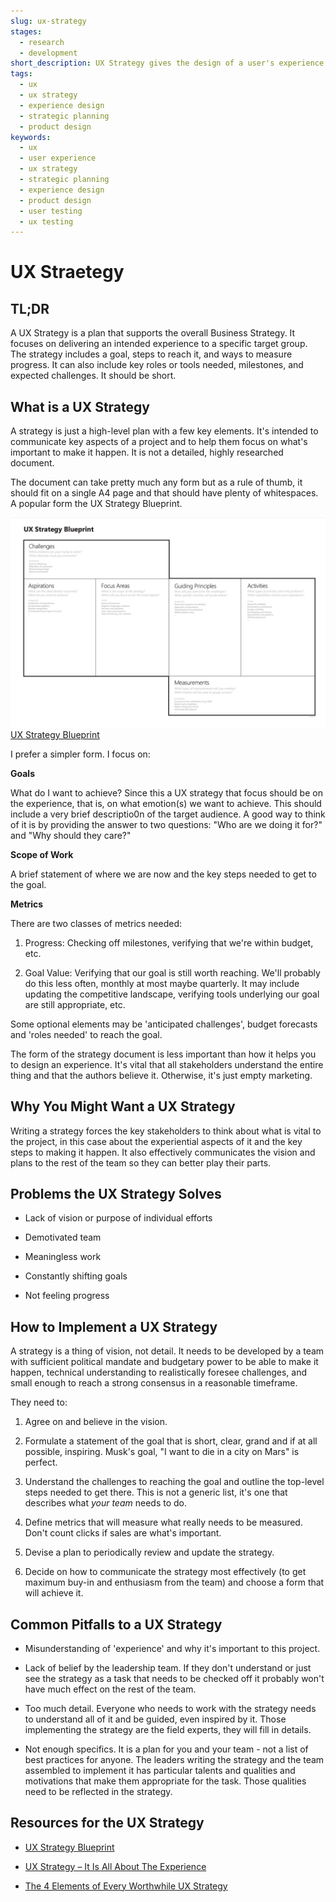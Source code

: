 ```yaml
---
slug: ux-strategy
stages:
  - research
  - development
short_description: UX Strategy gives the design of a user's experience a goal, a plan to reach it, and ways to measure progress and success without which, the project is just a bunch of activities that might lead somewhere but probably not there, where you want it.
tags:
  - ux
  - ux strategy
  - experience design
  - strategic planning
  - product design
keywords:
  - ux
  - user experience
  - ux strategy
  - strategic planning
  - experience design
  - product design
  - user testing
  - ux testing
---
```

# UX Straetegy

## TL;DR

A UX Strategy is a plan that supports the overall Business Strategy. It focuses on delivering an intended experience to a specific target group. The strategy includes a goal, steps to reach it, and ways to measure progress. It can also include key roles or tools needed, milestones, and expected challenges. It should be short.

## What is a UX Strategy

A strategy is just a high-level plan with a few key elements. It's intended to communicate key aspects of a project and to help them focus on what's important to make it happen. It is not a detailed, highly researched document. 

The document can take pretty much any form but as a rule of thumb, it should fit on a single A4 page and that should have plenty of whitespaces. A popular form the UX Strategy Blueprint.

![Value Proposition Canvas](/files/ux_strategy_blueprint.png)
[UX Strategy Blueprint](https://experiencinginformation.com/2014/08/12/ux-strategy-blueprint/)

I prefer a simpler form. I focus on:

**Goals**

What do I want to achieve? Since this a UX strategy that focus should be on the experience, that is, on what emotion(s) we want to achieve. This should include a very brief descriptio0n of the target audience. A good way to think of it is by providing the answer to two questions: "Who are we doing it for?" and "Why should they care?"

**Scope of Work**

A brief statement of where we are now and the key steps needed to get to the goal. 

**Metrics**

There are two classes of metrics needed:

1. Progress: Checking off milestones, verifying that we're within budget, etc.

2. Goal Value: Verifying that our goal is still worth reaching. We'll probably do this less often, monthly at most maybe quarterly. It may include updating the competitive landscape, verifying tools underlying our goal are still appropriate, etc.

Some optional elements may be 'anticipated challenges', budget forecasts and 'roles needed' to reach the goal.

The form of the strategy document is less important than how it helps you to design an experience. It's vital that all stakeholders understand the entire thing and that the authors believe it. Otherwise, it's just empty marketing.

## Why You Might Want a UX Strategy

Writing a strategy forces the key stakeholders to think about what is vital to the project, in this case about the experiential aspects of it and the key steps to making it happen. It also effectively communicates the vision and plans to the rest of the team so they can better play their parts.

## Problems the UX Strategy Solves

* Lack of vision or purpose of individual efforts

* Demotivated team

* Meaningless work

* Constantly shifting goals

* Not feeling progress

## How to Implement a UX Strategy

A strategy is a thing of vision, not detail. It needs to be developed by a team with sufficient political mandate and budgetary power to be able to make it happen, technical understanding to realistically foresee challenges, and small enough to reach a strong consensus in a reasonable timeframe.

They need to:

1. Agree on and believe in the vision.

2. Formulate a statement of the goal that is short, clear, grand and if at all possible, inspiring. Musk's goal, "I want to die in a city on Mars" is perfect.

3. Understand the challenges to reaching the goal and outline the top-level steps needed to get there. This is not a generic list, it's one that describes what *your team* needs to do.

4. Define metrics that will measure what really needs to be measured. Don't count clicks if sales are what's important.

5. Devise a plan to periodically review and update the strategy.

6. Decide on how to communicate the strategy most effectively (to get maximum buy-in and enthusiasm from the team) and choose a form that will achieve it.

## Common Pitfalls to a UX Strategy

* Misunderstanding of 'experience' and why it's important to this project. 

* Lack of belief by the leadership team. If they don't understand or just see the strategy as a task that needs to be checked off it probably won't have much effect on the rest of the team.

* Too much detail. Everyone who needs to work with the strategy needs to understand all of it and be guided, even inspired by it. Those implementing the strategy are the field experts, they will fill in details.

* Not enough specifics. It is a plan for you and your team - not a list of best practices for anyone. The leaders writing the strategy and the team assembled to implement it has particular talents and qualities and motivations that make them appropriate for the task. Those qualities need to be reflected in the strategy.

## Resources for the UX Strategy

* [UX Strategy Blueprint](https://experiencinginformation.com/2014/08/12/ux-strategy-blueprint/)

* [UX Strategy – It Is All About The Experience](https://usabilitygeek.com/ux-strategy-it-is-all-about-the-experience/)

* [The 4 Elements of Every Worthwhile UX Strategy](https://www.depalmastudios.com/blog/the-4-elements-of-every-worthwhile-ux-strategy)
